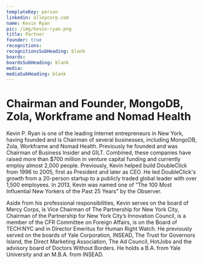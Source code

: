 ```yaml
---
templateKey: person
linkedin: alleycorp.com
name: Kevin Ryan
pic: /img/kevin-ryan.png
title: Partner
founder: true
recognitions:
recognitionsSubHeading: blank
boards:
boardsSubHeading: blank
media:
mediaSubHeading: blank
---
```


# Chairman and Founder, MongoDB, Zola, Workframe and Nomad Health

Kevin P. Ryan is one of the leading Internet entrepreneurs in New York,
having founded and is Chairman of several businesses, including MongoDB,
Zola, Workframe and Nomad Health. Previously he founded and was Chairman
of Business Insider and GILT. Combined, these companies have raised more
than \$700 million in venture capital funding and currently employ almost
2,000 people. Previously, Kevin helped build DoubleClick from 1996 to
2005, first as President and later as CEO. He led DoubleClick's growth
from a 20-person startup to a publicly traded global leader with over
1,500 employees. In 2013, Kevin was named one of “The 100 Most
Influential New Yorkers of the Past 25 Years” by the Observer.

Aside from his professional responsibilities, Kevin serves on the board of Mercy Corps, is Vice Chairman of The Partnership for New York City, Chairman of the Partnership for New York City’s Innovation Council, is a member of the CFR Committee on Foreign Affairs, is on the Board of TECH:NYC and in Director Emeritus for Human Right Watch. He previously served on the boards of Yale Corporation, INSEAD, The Trust for Governors Island, the Direct Marketing Association, The Ad Council, HotJobs and the advisory board of Doctors Without Borders. He holds a B.A. from Yale University and an M.B.A. from INSEAD.
